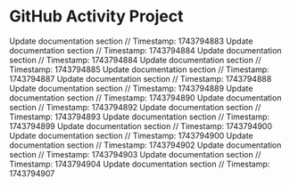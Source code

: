 # GitHub Activity Project
Update documentation section
// Timestamp: 1743794883
Update documentation section
// Timestamp: 1743794884
Update documentation section
// Timestamp: 1743794884
Update documentation section
// Timestamp: 1743794885
Update documentation section
// Timestamp: 1743794887
Update documentation section
// Timestamp: 1743794888
Update documentation section
// Timestamp: 1743794889
Update documentation section
// Timestamp: 1743794890
Update documentation section
// Timestamp: 1743794892
Update documentation section
// Timestamp: 1743794893
Update documentation section
// Timestamp: 1743794899
Update documentation section
// Timestamp: 1743794900
Update documentation section
// Timestamp: 1743794900
Update documentation section
// Timestamp: 1743794902
Update documentation section
// Timestamp: 1743794903
Update documentation section
// Timestamp: 1743794904
Update documentation section
// Timestamp: 1743794907
